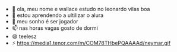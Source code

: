 - 👋 ola, meu nome e wallace estudo no leonardo vilas boa
- 👀 estou aprendendo a ultilizar o alura
- 💞️ meu sonho é ser jogador
- 📫  nas horas vagas gosto de dormi 
- 😄 teelesz
- ⚡ https://media1.tenor.com/m/COM78THbePQAAAAd/neymar.gif

<!---
wallacegalvao01/wallacegalvao01 is a special  repository because its `README.md` (this file) appears on your GitHub profile.
You can click the Preview link to take a look at your changes.
--->
